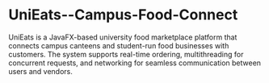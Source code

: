 # UniEats--Campus-Food-Connect
UniEats is a JavaFX-based university food marketplace platform that connects campus canteens and student-run food businesses with customers. The system supports real-time ordering, multithreading for concurrent requests, and networking for seamless communication between users and vendors.
